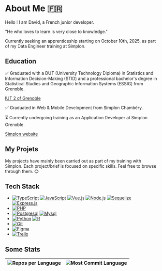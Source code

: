 # About Me 🇫🇷

Hello ! I am David, a French junior developer.

"He who loves to learn is very close to knowledge."

Currently seeking an apprenticeship starting on October 10th, 2025, as part of my Data Engineer training at Simplon.

## Education

✅ Graduated with a DUT (University Technology Diploma) in Statistics and Information Decision-Making (STID) and a professional bachelor's degree in Statistical Studies and Geographic Information Systems (ESSIG) from Grenoble.

[IUT 2 of Grenoble](https://iut2.univ-grenoble-alpes.fr/iut2/accueil-iut2-998644.kjsp)

✅ Graduated in Web & Mobile Development from Simplon Chambéry.

⏳ Currently undergoing training as an Application Developer at Simplon Grenoble. 

[Simplon website](https://simplon.co/)


## My Projets

My projects have mainly been carried out as part of my training with Simplon. Each project/brief is focused on specific skills. Feel free to browse through them. 😊

## Tech Stack

- [![TypeScript](https://img.shields.io/badge/TypeScript-007ACC?style=for-the-badge&logo=typescript&logoColor=white)](https://www.typescriptlang.org/) [![JavaScript](https://img.shields.io/badge/JavaScript-F7DF1E?style=for-the-badge&logo=javascript&logoColor=black)](https://www.javascript.com/) [![Vue.js](https://img.shields.io/badge/Vue.js-35495E?style=for-the-badge&logo=vue.js&logoColor=4FC08D)](https://vuejs.org/) [![Node.js](https://img.shields.io/badge/Node.js-43853D?style=for-the-badge&logo=node.js&logoColor=white)](https://nodejs.org/) [![Sequelize](https://img.shields.io/badge/sequelize-323330?style=for-the-badge&logo=sequelize&logoColor=blue)](https://sequelize.org/) [![Express.js](https://img.shields.io/badge/Express.js-404D59?style=for-the-badge)](https://expressjs.com/)
- [![PHP](    https://img.shields.io/badge/PHP-777BB4?style=for-the-badge&logo=php&logoColor=white)](https://www.php.net/)
- [![Postgresql](https://img.shields.io/badge/PostgreSQL-316192?style=for-the-badge&logo=postgresql&logoColor=white)](https://www.postgresql.org/) [![Mysql](https://img.shields.io/badge/MySQL-00000F?style=for-the-badge&logo=mysql&logoColor=white)](https://www.mysql.com)
- [![Python](https://img.shields.io/badge/Python-3776AB?style=for-the-badge&logo=python&logoColor=white)](https://www.python.org/) [![R](https://img.shields.io/badge/R-276DC3?style=for-the-badge&logo=r&logoColor=white)](https://www.r-project.org/)
- [![Git](https://img.shields.io/badge/GIT-E44C30?style=for-the-badge&logo=git&logoColor=white)](https://git-scm.com/)
- [![Figma](https://img.shields.io/badge/Figma-F24E1E?style=for-the-badge&logo=figma&logoColor=white)](https://www.figma.com/)
- [![Trello](https://img.shields.io/badge/Trello-0052CC?style=for-the-badge&logo=trello&logoColor=white)](https://trello.com/)

## **Some Stats**

| ![Repos per Language](http://github-profile-summary-cards.vercel.app/api/cards/repos-per-language?username=Vellanos&theme=github) | ![Most Commit Language](http://github-profile-summary-cards.vercel.app/api/cards/most-commit-language?username=Vellanos&theme=github) |
| --- | --- |
